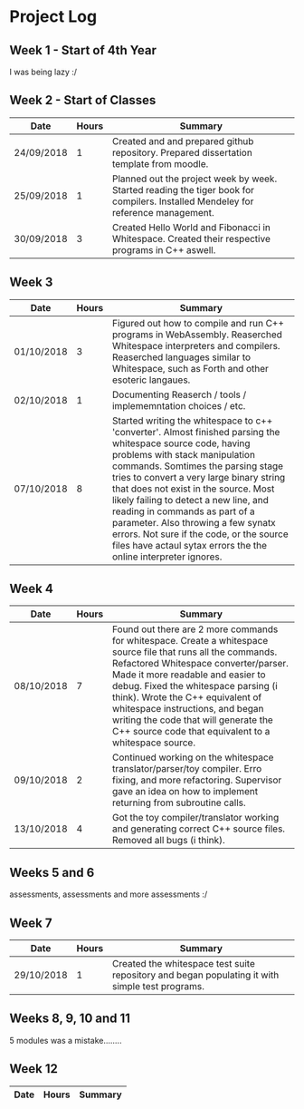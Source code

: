 # Project Log

## Week 1 - Start of 4th Year

I was being lazy :/

## Week 2 - Start of Classes

Date | Hours | Summary
-----|-----|-----
24/09/2018 | 1 | Created and and prepared github repository. Prepared dissertation template from moodle.
25/09/2018 | 1 | Planned out the project week by week. Started reading the tiger book for compilers. Installed Mendeley for reference management.
30/09/2018 | 3 | Created Hello World and Fibonacci in Whitespace. Created their respective programs in C++ aswell. 

## Week 3

Date | Hours | Summary
-----|-----|-----
01/10/2018 | 3 | Figured out how to compile and run C++ programs in WebAssembly. Reaserched Whitespace interpreters and compilers. Reaserched languages similar to Whitespace, such as Forth and other esoteric langaues.
02/10/2018 | 1 | Documenting Reaserch / tools / implememntation choices / etc.
07/10/2018 | 8 | Started writing the whitespace to c++ 'converter'. Almost finished parsing the whitespace source code, having problems with stack manipulation commands. Somtimes the parsing stage tries to convert a very large binary string that does not exist in the source. Most likely failing to detect a new line, and reading in commands as part of a parameter. Also throwing a few synatx errors. Not sure if the code, or the source files have actaul sytax errors the the online interpreter ignores.

## Week 4

Date | Hours | Summary
-----|-----|-----
08/10/2018 | 7 | Found out there are 2 more commands for whitespace. Create a whitespace source file that runs all the commands. Refactored Whitespace converter/parser. Made it more readable and easier to debug. Fixed the whitespace parsing (i think). Wrote the C++ equivalent of whitespace instructions, and began writing the code that will generate the C++ source code that equivalent to a whitespace source.
09/10/2018 | 2 | Continued working on the whitespace translator/parser/toy compiler. Erro fixing, and more refactoring. Supervisor gave an idea on how to implement returning from subroutine calls.
13/10/2018 | 4 | Got the toy compiler/translator working and generating correct C++ source files. Removed all bugs (i think).

## Weeks 5 and 6

assessments, assessments and more assessments :/

## Week 7

Date | Hours | Summary
-----|-----|-----
29/10/2018 | 1 | Created the whitespace test suite repository and began populating it with simple test programs.

## Weeks 8, 9, 10 and 11

5 modules was a mistake........

## Week 12

Date | Hours | Summary
-----|-----|-----

